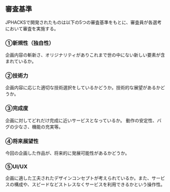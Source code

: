 ## 審査基準JPHACKSで開発されたものは以下の5つの審査基準をもとに、審査員が各選考において審査を実施する。### ①新規性（独自性）企画内容の斬新さ、オリジナリティがありこれまで世の中にない新しい要素が含まれているか。### ②技術力企画内容に応じた適切な技術選択をしているかどうか。技術的な展望があるかどうか。### ③完成度企画に対してどれだけ完成に近いサービスとなっているか。動作の安定性、バグの少なさ、機能の充実等。### ④将来展望性今回の企画した作品が、将来的に発展可能性があるかどうか。### ⑤UI/UX企画に適した工夫されたデザインコンセプトが考えられているか。また、サービスの構成や、スピードなどストレスなくサービスを利用できるかという操作性。